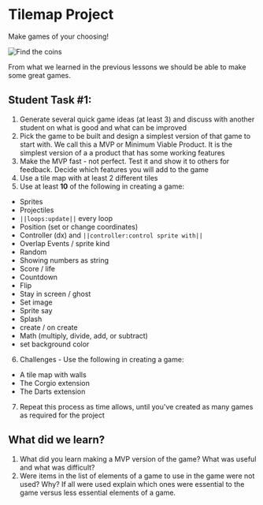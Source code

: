 # Tilemap Project

Make games of your choosing!


![Find the coins](/static/courses/csintro1/tilemap/find-the-coins.gif)

From what we learned in the previous lessons we should be able to make some great games. 

## Student Task #1:

1. Generate several quick game ideas (at least 3) and discuss with another student on what is good and what can be improved
2. Pick the game to be built and design a simplest version of that game to start with. We call this a MVP or Minimum Viable Product.  It is the simplest version of a a product that has some working features
3. Make the MVP fast - not perfect.  Test it and show it to others for feedback.  Decide which features you will add to the game
4. Use a tile map with at least 2 different tiles
5. Use at least **10** of the following in creating a game:
  * Sprites
  * Projectiles
  * ``||loops:update||`` every loop
  * Position (set or change coordinates)
  * Controller (dx) and ``||controller:control sprite with||``
  * Overlap Events / sprite kind
  * Random
  * Showing numbers as string
  * Score / life
  * Countdown
  * Flip
  * Stay in screen / ghost
  * Set image
  * Sprite say
  * Splash
  * create / on create
  * Math (multiply, divide, add, or subtract)
  * set background color
6. Challenges - Use the following in creating a game:
  * A tile map with walls
  * The Corgio extension
  * The Darts extension
7. Repeat this process as time allows, until you've created as many games as required for the project

## What did we learn? 

1. What did you learn making a MVP version of the game?  What was useful and what was difficult?
2. Were items in the list of elements of a game to use in the game were not used?  Why? If all were used explain which ones were essential to the game versus less essential elements of a game.

